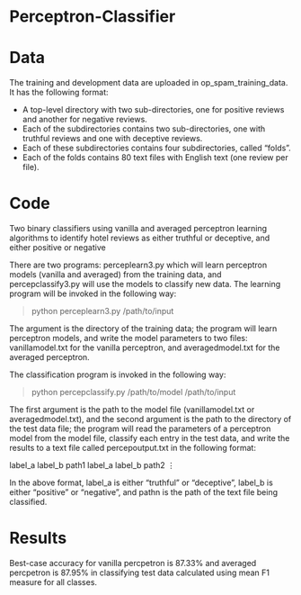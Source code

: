 # Perceptron-Classifier
# Data
The training and development data are uploaded in op_spam_training_data. It has the following format:
- A top-level directory with two sub-directories, one for positive reviews and another for negative reviews.
- Each of the subdirectories contains two sub-directories, one with truthful reviews and one with deceptive reviews.
- Each of these subdirectories contains four subdirectories, called “folds”.
- Each of the folds contains 80 text files with English text (one review per file).

# Code
Two binary classifiers using vanilla and averaged perceptron learning algorithms to identify hotel reviews as either truthful or deceptive, and either positive or negative

There are two programs: perceplearn3.py which will learn perceptron models (vanilla and averaged) from the training data, and percepclassify3.py will use the models to classify new data. 
The learning program will be invoked in the following way:

> python perceplearn3.py /path/to/input

The argument is the directory of the training data; the program will learn perceptron models, and write the model parameters to two files: vanillamodel.txt for the vanilla perceptron, and averagedmodel.txt for the averaged perceptron.

The classification program is invoked in the following way:

> python percepclassify.py /path/to/model /path/to/input

The first argument is the path to the model file (vanillamodel.txt or averagedmodel.txt), and the second argument is the path to the directory of the test data file; the program will read the parameters of a perceptron model from the model file, classify each entry in the test data, and write the results to a text file called percepoutput.txt in the following format:

label_a label_b path1
label_a label_b path2
⋮

In the above format, label_a is either “truthful” or “deceptive”, label_b is either “positive” or “negative”, and pathn is the path of the text file being classified.

# Results
Best-case accuracy for vanilla percpetron is 87.33% and averaged percpetron is 87.95% in classifying test data calculated using mean F1 measure for all classes.
